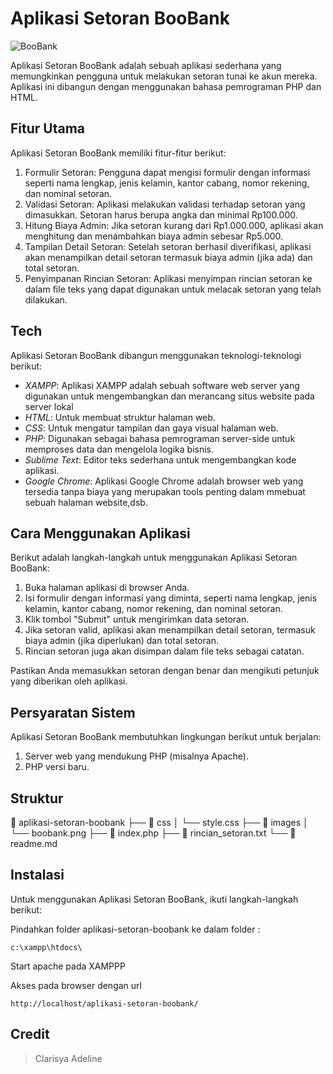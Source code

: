# Aplikasi Setoran BooBank
![BooBank](https://blogger.googleusercontent.com/img/b/R29vZ2xl/AVvXsEjRYGV1jzcK2_-ExmoHt64_ucznbLcDaX68Zc9OvxxkbQgPMM1FFejEIp_QXFvDV8Be75jGHghyLpN6mrTEmmRmiVAqdIPQih0oh5x6C-ROQ75xe-z6K2WDgp6VRAjURVs0FjSZY92csvg1YGMqJ06nf1FGPJzVVhaz2W9D2pt_gGlnbqw1XHgLlz_v/s320/boobank.png)

Aplikasi Setoran BooBank adalah sebuah aplikasi sederhana yang memungkinkan pengguna untuk melakukan setoran tunai ke akun mereka. Aplikasi ini dibangun dengan menggunakan bahasa pemrograman PHP dan HTML.

## Fitur Utama

Aplikasi Setoran BooBank memiliki fitur-fitur berikut:

1. Formulir Setoran: Pengguna dapat mengisi formulir dengan informasi seperti nama lengkap, jenis kelamin, kantor cabang, nomor rekening, dan nominal setoran.
2. Validasi Setoran: Aplikasi melakukan validasi terhadap setoran yang dimasukkan. Setoran harus berupa angka dan minimal Rp100.000.
3. Hitung Biaya Admin: Jika setoran kurang dari Rp1.000.000, aplikasi akan menghitung dan menambahkan biaya admin sebesar Rp5.000.
4. Tampilan Detail Setoran: Setelah setoran berhasil diverifikasi, aplikasi akan menampilkan detail setoran termasuk biaya admin (jika ada) dan total setoran.
5. Penyimpanan Rincian Setoran: Aplikasi menyimpan rincian setoran ke dalam file teks yang dapat digunakan untuk melacak setoran yang telah dilakukan.

## Tech

Aplikasi Setoran BooBank dibangun menggunakan teknologi-teknologi berikut:

- *XAMPP*: Aplikasi XAMPP adalah sebuah software web server yang digunakan untuk mengembangkan dan merancang situs website pada server lokal 
- *HTML*: Untuk membuat struktur halaman web.
- *CSS*: Untuk mengatur tampilan dan gaya visual halaman web.
- *PHP*: Digunakan sebagai bahasa pemrograman server-side untuk memproses data dan mengelola logika bisnis.
- *Sublime Text*: Editor teks sederhana untuk mengembangkan kode aplikasi.
- *Google Chrome*: Aplikasi Google Chrome adalah browser web yang tersedia tanpa biaya yang merupakan tools penting dalam mmebuat sebuah halaman website,dsb.

## Cara Menggunakan Aplikasi

Berikut adalah langkah-langkah untuk menggunakan Aplikasi Setoran BooBank:

1. Buka halaman aplikasi di browser Anda.
2. Isi formulir dengan informasi yang diminta, seperti nama lengkap, jenis kelamin, kantor cabang, nomor rekening, dan nominal setoran.
3. Klik tombol "Submit" untuk mengirimkan data setoran.
4. Jika setoran valid, aplikasi akan menampilkan detail setoran, termasuk biaya admin (jika diperlukan) dan total setoran.
5. Rincian setoran juga akan disimpan dalam file teks sebagai catatan.

Pastikan Anda memasukkan setoran dengan benar dan mengikuti petunjuk yang diberikan oleh aplikasi.

## Persyaratan Sistem

Aplikasi Setoran BooBank membutuhkan lingkungan berikut untuk berjalan:

1. Server web yang mendukung PHP (misalnya Apache).
2. PHP versi baru.

## Struktur
📁 aplikasi-setoran-boobank
  ├── 📁 css
  │   └── style.css
  ├── 📁 images
  │   └── boobank.png
  ├── 📄 index.php
  ├── 📄 rincian_setoran.txt
  └── 📄 readme.md

## Instalasi

Untuk menggunakan Aplikasi Setoran BooBank, ikuti langkah-langkah berikut:

Pindahkan folder aplikasi-setoran-boobank ke dalam folder :
```
c:\xampp\htdocs\
```
 Start apache pada XAMPPP
 
 Akses pada browser dengan url
 ```
 http://localhost/aplikasi-setoran-boobank/
```

## Credit
> Clarisya Adeline
